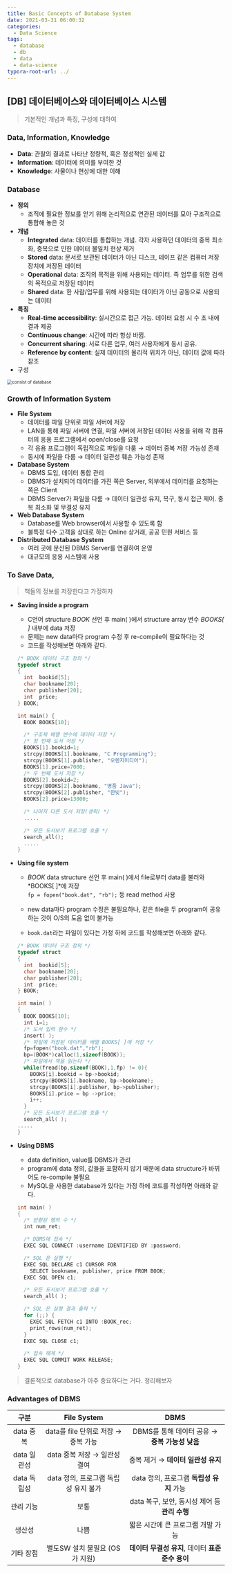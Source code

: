 ```yaml
---
title: Basic Concepts of Database System
date: 2021-03-31 06:00:32
categories:
  - Data Science
tags:
  - database
  - db
  - data
  - data-science
typora-root-url: ../
---
```




## [DB] 데이터베이스와 데이터베이스 시스템

> 기본적인 개념과 특징, 구성에 대하여



### Data, Information, Knowledge

- **Data**: 관찰의 결과로 나타난 정량적, 혹은 정성적인 실제 값
- **Information**: 데이터에 의미를 부여한 것
- **Knowledge**: 사물이나 현상에 대한 이해



### Database

- **정의**
  - 조직에 필요한 정보를 얻기 위해 논리적으로 연관된 데이터를 모아 구조적으로 통합해 놓은 것
- **개념**
  - **Integrated** data: 데이터를 통합하는 개념. 각자 사용하던 데이터의 중복 최소화, 중복으로 인한 데이터 불일치 현상 제거
  - **Stored** data: 문서로 보관된 데이터가 아닌 디스크, 테이프 같은 컴퓨터 저장장치에 저장된 데이터
  - **Operational** data: 조직의 목적을 위해 사용되는 데이터. 즉 업무를 위한 검색의 목적으로 저장된 데이터
  - **Shared** data: 한 사람/업무를 위해 사용되는 데이터가 아닌 공동으로 사용되는 데이터
- **특징**
  - **Real-time accessibility**: 실시간으로 접근 가능. 데이터 요청 시 수 초 내에 결과 제공
  - **Continuous change**: 시간에 따라 항상 바뀜.
  - **Concurrent sharing**: 서로 다른 업무, 여러 사용자에게 동시 공유.
  - **Reference by content**: 실제 데이터의 물리적 위치가 아닌, 데이터 값에 따라 참조
- 구성

<img src="/images/post4/1.png" alt="consist of database" style="zoom:70%;" />



### Growth of Information System

- **File System**
  - 데이터를 파일 단위로 파일 서버에 저장
  - LAN을 통해 파일 서버에 연결, 파일 서버에 저장된 데이터 사용을 위해 각 컴퓨터의 응용 프로그램에서 open/close를 요청
  - 각 응용 프로그램이 독립적으로 파일을 다룸 → 데이터 중복 저장 가능성 존재
  - 동시에 파일을 다룸 → 데이터 일관성 훼손 가능성 존재
- **Database System**
  - DBMS 도입, 데이터 통합 관리
  - DBMS가 설치되어 데이터를 가진 쪽은 Server, 외부에서 데이터를 요청하는 쪽은 Client
  - DBMS Server가 파일을 다룸 → 데이터 일관성 유지, 복구, 동시 접근 제어. 중복 최소화 및 무결성 유지
- **Web Database System**
  - Database를 Web browser에서 사용할 수 있도록 함
  - 불특정 다수 고객을 상대로 하는 Online 상거래, 공공 민원 서비스 등
- **Distributed Database System**
  - 여러 곳에 분산된 DBMS Server를 연결하여 운영
  - 대규모의 응용 시스템에 사용





### To Save Data,

> 책들의 정보를 저장한다고 가정하자



- **Saving inside a program**

  - C언어 structure *BOOK* 선언 후 main( )에서 structure array 변수 *BOOKS[ ]* 내부에 data 저장
  - 문제는 new data마다 program 수정 후 re-compile이 필요하다는 것
  - 코드를 작성해보면 아래와 같다.

  ~~~c
  /* BOOK 데이터 구조 정의 */
  typedef struct
  {
    int  bookid[5];
    char bookname[20];
    char publisher[20];
    int  price;
  } BOOK;
  
  int main() {
    BOOK BOOKS[10];
  
    /* 구조체 배열 변수에 데이터 저장 */
    /* 첫 번째 도서 저장 */
    BOOKS[1].bookid=1;
    strcpy(BOOKS[1].bookname, "C Programming");
    strcpy(BOOKS[1].publisher, "오렌지미디어"); 
    BOOKS[1].price=7000;
    /* 두 번째 도서 저장 */
    BOOKS[2].bookid=2;
    strcpy(BOOKS[2].bookname, "명품 Java");
    strcpy(BOOKS[2].publisher, "한빛");
    BOOKS[2].price=13000;
  
    /* 나머지 다른 도서 저장(생략) */
    .....
  
    /* 모든 도서보기 프로그램 호출 */
    search_all();
    .....
  }
  ~~~



- **Using file system**

  - *BOOK* data structure 선언 후 main( )에서 file로부터 data를 불러와 *BOOKS[ ]*에 저장  
    `fp = fopen("book.dat", "rb");` 등 read method 사용

  - new data마다 program 수정은 불필요하나, 같은 file을 두 program이 공유하는 것이 O/S의 도움 없이 불가능
  - `book.dat`라는 파일이 있다는 가정 하에 코드를 작성해보면 아래와 같다.

  ~~~c
  /* BOOK 데이터 구조 정의 */
  typedef struct
  {
    int  bookid[5];
    char bookname[20];
    char publisher[20];
    int  price;
  } BOOK;
  
  int main( )
  {
    BOOK BOOKS[10];
    int i=1;
    /* 도서 입력 함수 */
    insert( );
    /* 파일에 저장된 데이터를 배열 BOOKS[ ]에 저장 */
    fp=fopen("book.dat","rb");
    bp=(BOOK*)calloc(1,sizeof(BOOK));
    /* 파일에서 책을 읽는다 */
    while(fread(bp,sizeof(BOOK),1,fp) != 0){
      BOOKS[i].bookid = bp->bookid;
      strcpy(BOOKS[i].bookname, bp->bookname);
      strcpy(BOOKS[i].publisher, bp->publisher);
      BOOKS[i].price = bp ->price;
      i++;
    }
    /* 모든 도서보기 프로그램 호출 */
    search_all( );
  .....
  }
  ~~~

  

- **Using DBMS**
  
  - data definition, value를 DBMS가 관리
  - program에 data 정의, 값들을 포함하지 않기 때문에 data structure가 바뀌어도 re-compile 불필요
  - MySQL을 사용한 database가 있다는 가정 하에 코드를 작성하면 아래와 같다.
  
  ~~~c
  int main( )
  {
    /* 반환된 행의 수 */
    int num_ret;
  
    /* DBMS에 접속 */
    EXEC SQL CONNECT :username IDENTIFIED BY :password;
  
    /* SQL 문 실행 */
    EXEC SQL DECLARE c1 CURSOR FOR
      SELECT bookname, publisher, price FROM BOOK;
    EXEC SQL OPEN c1;
  
    /* 모든 도서보기 프로그램 호출 */
    search_all( );
  
    /* SQL 문 실행 결과 출력 */
    for (;;) {
      EXEC SQL FETCH c1 INTO :BOOK_rec;
      print_rows(num_ret);
    }
    EXEC SQL CLOSE c1;
  
    /* 접속 해제 */
    EXEC SQL COMMIT WORK RELEASE;
  }
  ~~~



>
> 결론적으로 database가 아주 중요하다는 거다. 정리해보자  

  


### Advantages of DBMS

|  **구분**   |             File System              |                     **DBMS**                      |
| :---------: | :----------------------------------: | :-----------------------------------------------: |
|  data 중복  | data를 file 단위로 저장 → 중복  가능 |  DBMS를 통해 데이터 공유 → **중복 가능성 낮음**   |
| data 일관성 |     data 중복 저장 → 일관성 결여     |        중복 제거 → **데이터 일관성 유지**         |
| data 독립성 | data 정의, 프로그램 독립성 유지 불가 |     data 정의, 프로그램 **독립성 유지** 가능      |
|  관리 기능  |                 보통                 |   data 복구, 보안, 동시성 제어 등 **관리 수행**   |
|   생산성    |                 나쁨                 |         짧은 시간에 큰 프로그램 개발 가능         |
|  기타 장점  |    별도SW 설치 불필요 (OS가 지원)    | **데이터 무결성 유지**, 데이터 **표준 준수 용이** |